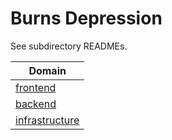 # Burns Depression

See subdirectory READMEs.

| Domain |
| ----------- |
| [frontend](./frontend/README.md) |
| [backend](./backend/README.md) |
| [infrastructure](./infrastructure/README.md) |
